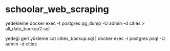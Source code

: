 # schoolar_web_scraping

yedekleme
docker exec -t postgres pg_dump -U admin -d cities > all_data_backup2.sql


yedeği geri yükleme
cat cities_backup.sql | docker exec -i postgres psql -U admin -d cities

